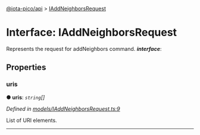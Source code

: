 [@iota-pico/api](../README.md) > [IAddNeighborsRequest](../interfaces/iaddneighborsrequest.md)



# Interface: IAddNeighborsRequest


Represents the request for addNeighbors command.
*__interface__*: 



## Properties
<a id="uris"></a>

###  uris

**●  uris**:  *`string`[]* 

*Defined in [models/IAddNeighborsRequest.ts:9](https://github.com/iotaeco/iota-pico-api/blob/7a92c05/src/models/IAddNeighborsRequest.ts#L9)*



List of URI elements.




___



